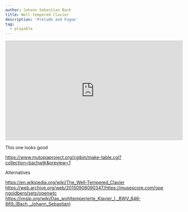 ```yaml
---
author: Johann Sebastian Bach
title: Well-tempered Clavier
description: 'Prelude and Fugue'
tag:
  - playable
---
```


<iframe width="560" height="315" src="https://www.youtube.com/embed/gVah1cr3pU0" frameborder="0" allow="accelerometer; autoplay; clipboard-write; encrypted-media; gyroscope; picture-in-picture" allowfullscreen></iframe>

This one looks good

<https://www.mutopiaproject.org/cgibin/make-table.cgi?collection=bachwtk&preview=1>

Alternatives

<https://en.wikipedia.org/wiki/The_Well-Tempered_Clavier>
<https://web.archive.org/web/20150908090347/https://musescore.com/opengoldberg/sets/openwtc>
<https://imslp.org/wiki/Das_wohltemperierte_Klavier_I,_BWV_846-869_(Bach,_Johann_Sebastian)>
